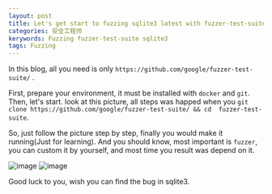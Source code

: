 ```yaml
---
layout: post
title: Let's get start to fuzzing sqlite3 latest with fuzzer-test-suite
categories: 安全工程师
kerywords: Fuzzing fuzzer-test-suite sqlite3
tags: Fuzzing
---
```


In this blog, all you need is only `https://github.com/google/fuzzer-test-suite/` .

First, prepare your environment, it must be installed with `docker` and `git`.  Then, let's start. 
look at this picture, all steps was happed  when you
 `git clone https://github.com/google/fuzzer-test-suite/ && cd  fuzzer-test-suite`.

So, just follow the picture step by step, finally you would make it running(Just for learning).
And you should know, most important is `fuzzer`, you can custom it by yourself, and most time 
 you result was depend on it. 


![image](https://img.iami.xyz/images/62118830-e2764980-b2ad-11e9-9700-29d3d586a074.png)
![image](https://img.iami.xyz/images/62119086-5d3f6480-b2ae-11e9-846e-cbea11d57150.png)

Good luck to you,  wish you can find the bug in sqlite3.
